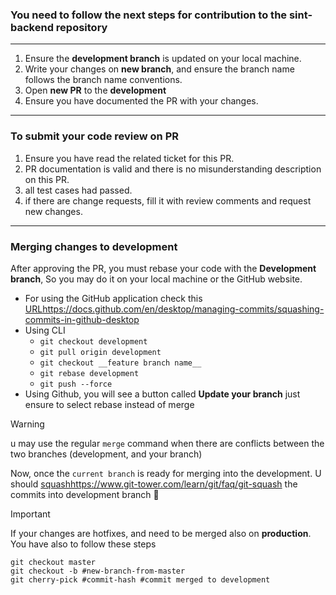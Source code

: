 ### You need to follow the next steps for contribution to the sint-backend repository
-----
1. Ensure the **development branch** is updated on your local machine.
2. Write your changes on **new branch**, and ensure the branch name follows the branch name conventions.
3. Open **new PR** to the **development**
4. Ensure you have documented the PR with your changes.
---
### To submit your code review on  PR
1. Ensure you have read the related ticket for this PR.
2. PR documentation is valid and there is no misunderstanding description on this PR.
3. all test cases had passed.
4. if there are change requests, fill it with review comments and request new changes.

---
### Merging changes to development
   After approving the PR, you must rebase your code with the **Development branch**, So you may do it on your local machine or the GitHub website.
 - For using the GitHub application check this [URL](https://docs.github.com/en/desktop/managing-commits/squashing-commits-in-github-desktop)https://docs.github.com/en/desktop/managing-commits/squashing-commits-in-github-desktop
 - Using CLI
   - ``git checkout development``
   - ``git pull origin development``
   - ``git checkout __feature branch name__``
   - ``git rebase development``
   - ``git push --force``
- Using Github, you will see a button called **Update your branch** just ensure to select rebase instead of merge
> [!WARNING]
> u may use the regular ``merge`` command when there are conflicts between the two branches (development, and your branch)

Now, once the `current branch` is ready for merging into the development. U should [squash](https://www.git-tower.com/learn/git/faq/git-squash)https://www.git-tower.com/learn/git/faq/git-squash the commits into development branch 🚀
> [!IMPORTANT]
> If your changes are hotfixes, and need to be merged also on **production**.
> You have also to follow these steps
> ```git
> git checkout master
> git checkout -b #new-branch-from-master
> git cherry-pick #commit-hash #commit merged to development
> ```
